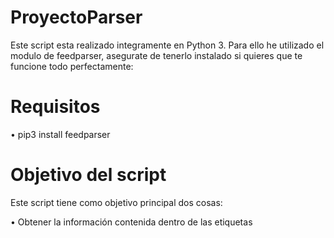 # ProyectoParser

Este script esta realizado integramente en Python 3. Para ello he utilizado el modulo de feedparser, asegurate de tenerlo instalado si quieres que te funcione todo perfectamente:

# Requisitos

• pip3 install feedparser

# Objetivo del script

Este script tiene como objetivo principal dos cosas:

   • Obtener la información contenida dentro de las etiquetas <title> mediante una lista de palabras. (Ej, si la lista contiene la palabra "sevilla", recopilará toda la información contenida en dichas etiquetas si aparece la palabra "sevilla").
   
   • Además, si lo ejecutamos varias veces, este script es capaz de detectar información nueva con respecto a la que ya había almacenada en el fichero_datos.txt. Por lo que solo recogerá noticias nuevas o que no estaban almacenadas ya en dicho fichero (es perfecto para recopilar información reciente)

# Como ejecutar el script

• Pasos a realizar: 

    touch fichero_datos.txt #(solo es necesario crearlo 1 vez, en posteriores ejecuciones lo usa como referencia para saber si hay novedades)
  
    python3 proyecto.py
    
    cat fichero_datos.txt

# Como modificar el fitro de palabra, los enlaces al rss o el nombre del archivo donde se almacena la información:

• Filtro de Palabras: linea 4

    filtro = ['Betis','vs','madrid']

• Enlaces: linea 26

    rss = 'https://e00-marca.uecdn.es/rss/futbol/sevilla.xml'

• Nombre Archivo: linea 7 && 39

    f = open('fichero_datos.txt', 'r')
  
    with open('fichero_datos.txt', 'a') as f:


Si hay algun error notificarlo por favor, un saludo.
